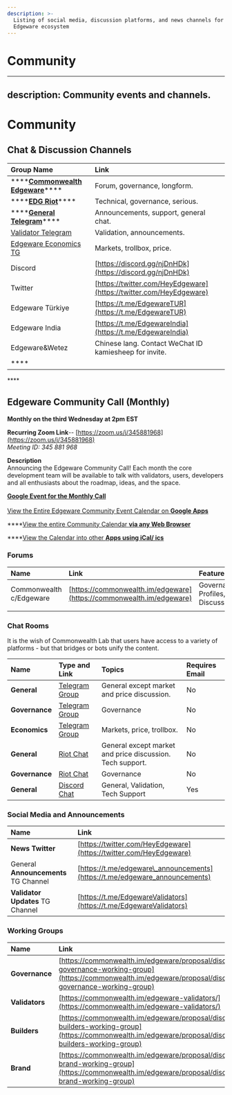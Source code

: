 ```yaml
---
description: >-
  Listing of social media, discussion platforms, and news channels for the
  Edgeware ecosystem
---
```


# Community


---
description: Community events and channels.
---

# Community

## **Chat & Discussion Channels**

| Group Name | Link |
| :--- | :--- |
| \*\*\*\*[**Commonwealth Edgeware**](https://commonwealth.im/edgeware)\*\*\*\* | Forum, governance, longform. |
| \*\*\*\*[**EDG Riot**](https://matrix.to/#/!dQIXacXSBDQsPsWEYR:matrix.org?via=matrix.org&via=matrix.parity.io&via=matrix.decent.fund)\*\*\*\* | Technical, governance, serious. |
| \*\*\*\*[**General Telegram**](https://t.me/heyedgeware)\*\*\*\* | Announcements, support, general chat. |
| [Validator Telegram](https://t.me/EdgewareValidators) | Validation, announcements. |
| [Edgeware Economics TG](https://t.me/edgewareeconomics) | Markets, trollbox, price. |
| Discord | [https://discord.gg/njDnHDk](https://discord.gg/njDnHDk) |
| Twitter | [https://twitter.com/HeyEdgeware](https://twitter.com/HeyEdgeware) |
| Edgeware Türkiye | [https://t.me/EdgewareTUR](https://t.me/EdgewareTUR) |
| Edgeware India | [https://t.me/EdgewareIndia](https://t.me/EdgewareIndia) |
| Edgeware&Wetez | Chinese lang. Contact WeChat ID kamiesheep for invite. |
| \*\*\*\* |  |

\*\*\*\*

## **Edgeware Community Call \(Monthly\)**

**Monthly on the third Wednesday at 2pm EST**  
  
**Recurring Zoom Link**-- [https://zoom.us/j/345881968](https://zoom.us/j/345881968)  
_Meeting ID: 345 881 968_  
  
**Description**  
Announcing the Edgeware Community Call! Each month the core development team will be available to talk with validators, users, developers and all enthusiasts about the roadmap, ideas, and the space.  
  
[**Google Event for the Monthly Call**](https://calendar.google.com/event?action=TEMPLATE&tmeid=YnQzMDFxNnFibGVoZ2Z0OHJ1cjVsbW03aGNfMjAyMDAzMThUMTgwMDAwWiBjb21tb253ZWFsdGguaW1faWhiczg5MnBxdWJ2b2d0b2ltNmMxaGY3Y2tAZw&tmsrc=commonwealth.im_ihbs892pqubvogtoim6c1hf7ck%40group.calendar.google.com&scp=ALL)  
[  
View the Entire Edgeware Community Event Calendar on](https://calendar.google.com/calendar?cid=Y29tbW9ud2VhbHRoLmltX2loYnM4OTJwcXVidm9ndG9pbTZjMWhmN2NrQGdyb3VwLmNhbGVuZGFyLmdvb2dsZS5jb20)[ **Google Apps**](https://calendar.google.com/calendar?cid=Y29tbW9ud2VhbHRoLmltX2loYnM4OTJwcXVidm9ndG9pbTZjMWhmN2NrQGdyb3VwLmNhbGVuZGFyLmdvb2dsZS5jb20)  
  
****[View the entire Community Calendar](https://calendar.google.com/calendar/embed?src=commonwealth.im_ihbs892pqubvogtoim6c1hf7ck%40group.calendar.google.com&ctz=America%2FDetroit)[ **via any Web Browser**](https://calendar.google.com/calendar/embed?src=commonwealth.im_ihbs892pqubvogtoim6c1hf7ck%40group.calendar.google.com&ctz=America%2FDetroit)  
  
****[View the Calendar into other ](https://calendar.google.com/calendar/ical/commonwealth.im_ihbs892pqubvogtoim6c1hf7ck%40group.calendar.google.com/public/basic.ics)[**Apps using iCal/ ics**](https://calendar.google.com/calendar/ical/commonwealth.im_ihbs892pqubvogtoim6c1hf7ck%40group.calendar.google.com/public/basic.ics)


### Forums

| Name | Link | Features |
| :--- | :--- | :--- |
| Commonwealth c/Edgeware | [https://commonwealth.im/edgeware](https://commonwealth.im/edgeware) | Governance, Profiles, Discussion |
|  |  |  |

### 

### Chat Rooms

It is the wish of Commonwealth Lab that users have access to a variety of platforms - but that bridges or bots unify the content.

| Name | Type and Link | Topics | Requires Email |
| :--- | :--- | :--- | :--- |
|  **General** | [Telegram Group](https://t.me/heyedgeware) | General except market and price discussion. | No |
| **Governance** | [Telegram Group](https://t.me/EdgewareGWG) | Governance | No |
| **Economics** | [Telegram Group](https://t.me/edgewareeconomics) | Markets, price, trollbox. | No |
|  **General**  | [Riot Chat](https://matrix.to/#/!dQIXacXSBDQsPsWEYR:matrix.org?via=matrix.org&via=matrix.parity.io) | General except market and price discussion. Tech support. | No |
| **Governance** | [Riot Chat](https://matrix.to/#/!LKKkaPSDCjOusugedQ:matrix.org?via=matrix.parity.io&via=matrix.org) | Governance | No |
| **General** | [Discord Chat](https://discord.gg/Ek8y9rr) | General, Validation, Tech Support | Yes |

### 

### Social Media and Announcements

| Name | Link |
| :--- | :--- |
| **News Twitter** | [https://twitter.com/HeyEdgeware](https://twitter.com/HeyEdgeware) |
| General **Announcements** TG Channel | [https://t.me/edgeware\_announcements](https://t.me/edgeware_announcements) |
| **Validator Updates** TG Channel | [https://t.me/EdgewareValidators](https://t.me/EdgewareValidators) |

### 

### Working Groups

| Name | Link |
| :--- | :--- |
| **Governance** | [https://commonwealth.im/edgeware/proposal/discussion/370-governance-working-group](https://commonwealth.im/edgeware/proposal/discussion/370-governance-working-group) |
| **Validators** | [https://commonwealth.im/edgeware-validators/](https://commonwealth.im/edgeware-validators/) |
| **Builders** | [https://commonwealth.im/edgeware/proposal/discussion/371-builders-working-group](https://commonwealth.im/edgeware/proposal/discussion/371-builders-working-group) |
| **Brand** | [https://commonwealth.im/edgeware/proposal/discussion/372-brand-working-group](https://commonwealth.im/edgeware/proposal/discussion/372-brand-working-group) |
